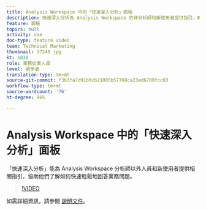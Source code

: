 ```yaml
---
title: Analysis Workspace 中的「快速深入分析」面板
description: 快速深入分析為 Analysis Workspace 的非分析師和新使用者提供指引，瞭解如何快速輕鬆回答業務問題。
feature: 面板
topics: null
activity: use
doc-type: feature video
team: Technical Marketing
thumbnail: 37248.jpg
kt: 5838
role: 業務從業人員
level: 初學者
translation-type: tm+mt
source-git-commit: f3b3fa7d91b0cb21005b57768ca23ed6700fcc03
workflow-type: tm+mt
source-wordcount: '76'
ht-degree: 96%

---
```



# Analysis Workspace 中的「快速深入分析」面板

「快速深入分析」能為 Analysis Workspace 分析師以外人員和新使用者提供相關指引，協助他們了解如何快速輕鬆地回答業務問題。

>[!VIDEO](https://video.tv.adobe.com/v/37248/?quality=12&learn=on)

如需詳細資訊，請參閱 [ 說明文件](https://docs.adobe.com/content/help/zh-Hant/analytics/analyze/analysis-workspace/panels/quickinsight.html)。
